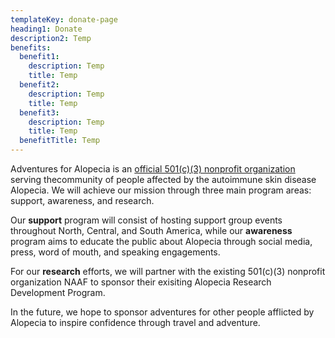 ```yaml
---
templateKey: donate-page
heading1: Donate
description2: Temp
benefits:
  benefit1:
    description: Temp
    title: Temp
  benefit2:
    description: Temp
    title: Temp
  benefit3:
    description: Temp
    title: Temp
  benefitTitle: Temp
---
```


Adventures for Alopecia is an <a href="/documents/AFA_IRS_501c3_Notice.pdf" target="_blank">official 501(c)(3) nonprofit organization</a> serving thecommunity of people affected by the autoimmune skin disease Alopecia. We will
achieve our mission through three main program areas: support, awareness, and
research.  

Our **support** program will consist of hosting support group events
throughout North, Central, and South America, while our **awareness** program
aims to educate the public about Alopecia through social media, press, word of
mouth, and speaking engagements.  

For our **research** efforts, we will partner with the existing 501(c)(3)
nonprofit organization NAAF to sponsor their exisiting Alopecia Research
Development Program.  

In the future, we hope to sponsor adventures for other people afflicted by
Alopecia to inspire confidence through travel and adventure.  